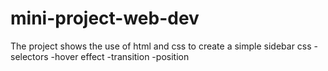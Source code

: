 # mini-project-web-dev
The project shows the use of html and css to create a simple sidebar
css
-selectors
-hover effect
-transition
-position

